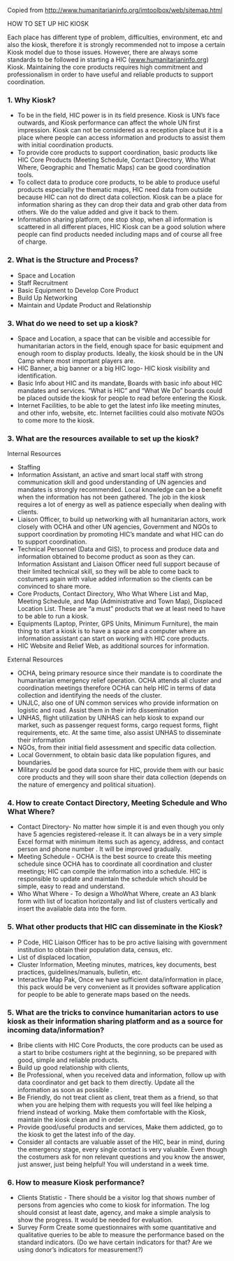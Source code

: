 Copied from http://www.humanitarianinfo.org/imtoolbox/web/sitemap.html

HOW TO SET UP HIC KIOSK

Each place has different type of problem, difficulties, environment, etc and also the kiosk, therefore it is strongly recommended not to impose a certain Kiosk model due to those issues. However, there are always some standards to be followed in starting a HIC (www.humanitarianinfo.org) Kiosk. Maintaining the core products requires high commitment and professionalism in order to have useful and reliable products to support coordination. 

### 1. Why Kiosk?

* To be in the field, HIC power is in its field presence. Kiosk is UN’s face outwards, and Kiosk performance can affect the whole UN first impression. Kiosk can not be considered as a reception place but it is a place where people can access information and products to assist them with initial coordination products.
* To provide core products to support coordination, basic products like HIC Core Products (Meeting Schedule, Contact Directory, Who What Where, Geographic and Thematic Maps) can be good coordination tools.
* To collect data to produce core products, to be able to produce useful products especially the thematic maps, HIC need data from outside because HIC can not do direct data collection. Kiosk can be a place for information sharing as they can drop their data and grab other data from others. We do the value added and give it back to them.
* Information sharing platform, one stop shop, when all information is scattered in all different places, HIC Kiosk can be a good solution where people can find products needed including maps and of course all free of charge.

### 2. What is the Structure and Process?

* Space and Location
* Staff Recruitment
* Basic Equipment to Develop Core Product
* Build Up Networking
* Maintain and Update Product and Relationship

### 3. What do we need to set up a kiosk?

* Space and Location, a space that can be visible and accessible for humanitarian actors in the field, enough space for basic equipment and enough room to display products. Ideally, the kiosk should be in the UN Camp where most important players are. 
* HIC Banner, a big banner or a big HIC logo- HIC kiosk visibility and identification. 
* Basic Info about HIC and its mandate, Boards with basic info about HIC mandates and services. “What is HIC” and “What We Do” boards could be placed outside the kiosk for people to read before entering the Kiosk.
* Internet Facilities, to be able to get the latest info like meeting minutes, and other info, website, etc. Internet facilities could also motivate NGOs to come more to the kiosk. 

### 3. What are the resources available to set up the kiosk?

Internal Resources

* Staffing
* Information Assistant, an active and smart local staff with strong communication skill and good understanding of UN agencies and mandates is strongly recommended. Local knowledge can be a benefit when the information has not been gathered. The job in the kiosk requires a lot of energy as well as patience especially when dealing with clients.
* Liaison Officer, to build up networking with all humanitarian actors, work closely with OCHA and other UN agencies, Government and NGOs to support coordination by promoting HIC’s mandate and what HIC can do to support coordination.   
* Technical Personnel (Data and GIS), to process and produce data and information obtained to become product as soon as they can. Information Assistant and Liaison Officer need full support because of their limited technical skill, so they will be able to come back to costumers again with value added information so the clients can be convinced to share more.
* Core Products, Contact Directory, Who What Where List and Map, Meeting Schedule, and Map (Administrative and Town Map), Displaced Location List. These are “a must” products that we at least need to have to be able to run a kiosk.
* Equipments (Laptop, Printer, GPS Units, Minimum Furniture), the main thing to start a kiosk is to have a space and a computer where an information assistant can start on working with HIC core products.
* HIC Website  and Relief Web, as additional sources for information.

External Resources 

* OCHA, being primary resource since their mandate is to coordinate the humanitarian emergency relief operation. OCHA attends all cluster and coordination meetings therefore OCHA can help HIC in terms of data collection and identifying the needs of the cluster. 
* UNJLC, also one of UN common services who provide information on logistic and road. Assist them in their info dissemination 
* UNHAS, flight utilization by UNHAS can help kiosk to expand our market, such as passenger request forms, cargo request forms, flight requirements, etc. At the same time, also assist UNHAS to disseminate their information 
* NGOs, from their initial field assessment and specific data collection.  
* Local Government, to obtain basic data like population figures, and boundaries.
* Military could be good data source for HIC, provide them with our basic core products and they will soon share their data collection (depends on the nature of emergency and political situation).

### 4. How to create Contact Directory, Meeting Schedule and Who What Where?

* Contact Directory- No matter how simple it is and even though you only have 5 agencies registered-release it. It can always be in a very simple Excel format with minimum items such as agency, address, and contact person and phone number . It will be improved gradually.   
* Meeting Schedule - OCHA is the best source to create this meeting schedule since OCHA has to coordinate all coordination and cluster meetings; HIC can compile the information into a schedule. HIC is responsible to update and maintain the schedule which should be simple, easy to read and understand.
* Who What Where - To design a WhoWhat Where, create an A3 blank form with list of location horizontally and list of clusters vertically and insert the available data into the form. 

### 5. What other products that HIC can disseminate in the Kiosk?

* P Code, HIC Liaison Officer has to be pro active liaising with government institution to obtain their population data, census, etc. 
* List of displaced location,  
* Cluster Information, Meeting minutes, matrices, key documents, best practices, guidelines/manuals, bulletin, etc.
* Interactive Map Pak, Once we have sufficient data/information in place, this pack would be very convenient as it provides software application for people to be able to generate maps based on the needs.

### 5. What are the tricks to convince humanitarian actors to use kiosk as their information sharing platform and as a source for incoming data/information?

* Bribe clients with HIC Core Products, the core products can be used as a start to bribe costumers right at the beginning, so be prepared with good, simple and reliable products. 
* Build up good relationship with clients, 
* Be Professional, when you received data and information, follow up with data coordinator and get back to them directly. Update all the information as soon as possible .
* Be Friendly, do not treat client as client, treat them as a friend, so that when you are helping them with requests you will feel like helping a friend instead of working. Make them comfortable with the Kiosk, maintain the kiosk clean and in order. 
* Provide good/useful products and services, Make them addicted, go to the kiosk to get the latest info of the day. 
* Consider all contacts are valuable asset of the HIC, bear in mind, during the emergency stage, every single contact is very valuable. Even though the costumers ask for non relevant questions and you know the answer, just answer, just being helpful! You will understand in a week time.

### 6. How to measure Kiosk performance?

* Clients Statistic - There should be a visitor log that shows number of persons from agencies who come to kiosk for information. The log should consist at least date, agency, and make a simple analysis to show the progress. It would be needed for evaluation. 
* Survey Form
Create some questionnaires with some quantitative and qualitative queries to be able to measure the performance based on the standard indicators. (Do we have certain indicators for that? Are we using donor’s indicators for measurement?)
